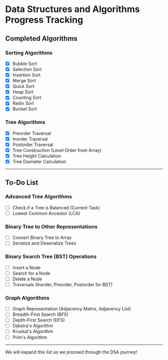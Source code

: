 # Data Structures and Algorithms Progress Tracking

## **Completed Algorithms**

### **Sorting Algorithms**
- [x] Bubble Sort
- [x] Selection Sort
- [x] Insertion Sort
- [x] Merge Sort
- [x] Quick Sort
- [x] Heap Sort
- [x] Counting Sort
- [x] Radix Sort
- [x] Bucket Sort

### **Tree Algorithms**
- [x] Preorder Traversal
- [x] Inorder Traversal
- [x] Postorder Traversal
- [x] Tree Construction (Level Order from Array)
- [x] Tree Height Calculation
- [x] Tree Diameter Calculation

---

## **To-Do List**

### **Advanced Tree Algorithms**
- [ ] Check if a Tree is Balanced (Current Task)
- [ ] Lowest Common Ancestor (LCA)

### **Binary Tree to Other Representations**
- [ ] Convert Binary Tree to Array
- [ ] Serialize and Deserialize Trees

### **Binary Search Tree (BST) Operations**
- [ ] Insert a Node
- [ ] Search for a Node
- [ ] Delete a Node
- [ ] Traversals (Inorder, Preorder, Postorder for BST)

### **Graph Algorithms**
- [ ] Graph Representation (Adjacency Matrix, Adjacency List)
- [ ] Breadth-First Search (BFS)
- [ ] Depth-First Search (DFS)
- [ ] Dijkstra's Algorithm
- [ ] Kruskal's Algorithm
- [ ] Prim's Algorithm

---

We will expand this list as we proceed through the DSA journey!
